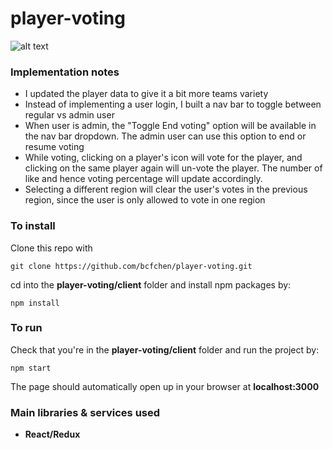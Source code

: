 # player-voting
![alt text](https://i.imgur.com/wWcZSd1.png, "Player Voting Page")

### Implementation notes
- I updated the player data to give it a bit more teams variety
- Instead of implementing a user login, I built a nav bar to toggle between regular vs admin user
- When user is admin, the "Toggle End voting" option will be available in the nav bar dropdown. The admin user can use this option to end or resume voting
- While voting, clicking on a player's icon will vote for the player, and clicking on the same player again will un-vote the player. The number of like and hence voting percentage will update accordingly. 
- Selecting a different region will clear the user's votes in the previous region, since the user is only allowed to vote in one region

### To install
Clone this repo with 
```
git clone https://github.com/bcfchen/player-voting.git
```
cd into the __player-voting/client__ folder and install npm packages by:
```
npm install
```

### To run
Check that you're in the __player-voting/client__ folder and run the project by:
```
npm start
```
The page should automatically open up in your browser at __localhost:3000__

### Main libraries & services used
- __React/Redux__
